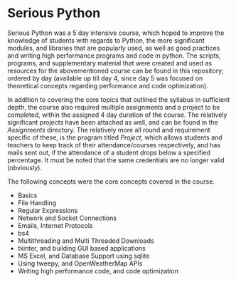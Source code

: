 # Serious Python
Serious Python was a 5 day intensive course, which hoped to improve the knowledge of students with regards to Python, the more significant modules, and libraries that are popularly used, as well as good practices and writing high performance programs and code in python.
The scripts, programs, and supplementary material that were created and used as resources for the abovementioned course can be found in this repository; ordered by day (available up till day 4, since day 5 was focused on theoretical concepts regarding performance and code optimization).

In addition to covering the core topics that outlined the syllabus in sufficient depth, the course also required multiple assignments and a project to be completed, within the assigned 4 day duration of the course. The relatively significant projects have been attached as well, and can be found in the _Assignments_ directory.
The relatively more all round and requirement specific of these, is the program titled _Project_, which allows students and teachers to keep track of their attendance/courses respectively, and has mails sent out, if the attendance of a student drops below a specified percentage. It must be noted that the same credentials are no longer valid (obviously). 

The following concepts were the core concepts covered in the course.
*   Basics
*   File Handling
*   Regular Expressions
*   Network and Socket Connections
*   Emails, Internet Protocols
*   bs4
*   Multithreading and Multi Threaded Downloads
*   tkinter, and building GUI based applications
*   MS Excel, and Database Support using sqlite
*   Using tweepy, and OpenWeatherMap APIs
*   Writing high performance code, and code optimization


